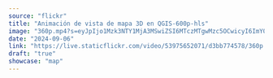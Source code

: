 ```yaml
---
source: "flickr"
title: "Animación de vista de mapa 3D en QGIS-600p-hls"
image: "360p.mp4?s=eyJpIjo1Mzk3NTY1MjA3MSwiZSI6MTczMTgwMzc5OCwicyI6ImY0MGU1M2EyYzc2MDA3YjFlNGU0NWJkZDAzNjJiZTBhYjkxM2IxMjYiLCJ2IjoxfQ.mp4"
date: "2024-09-06"
link: "https://live.staticflickr.com/video/53975652071/d3bb774578/360p.mp4?s=eyJpIjo1Mzk3NTY1MjA3MSwiZSI6MTczMTgwMzc5OCwicyI6ImY0MGU1M2EyYzc2MDA3YjFlNGU0NWJkZDAzNjJiZTBhYjkxM2IxMjYiLCJ2IjoxfQ"
draft: "true"
showcase: "map"
---
```

